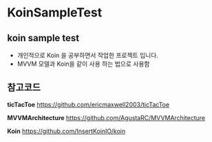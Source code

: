 # KoinSampleTest

## koin sample test

- 개인적으로 Koin 을 공부하면서 작업한 프로젝트 입니다.
- MVVM 모델과 Koin을 같이 사용 하는 법으로 사용함


## 참고코드
__ticTacToe__ https://github.com/ericmaxwell2003/ticTacToe

__MVVMArchitecture__ https://github.com/AgustaRC/MVVMArchitecture

__Koin__ https://github.com/InsertKoinIO/koin
